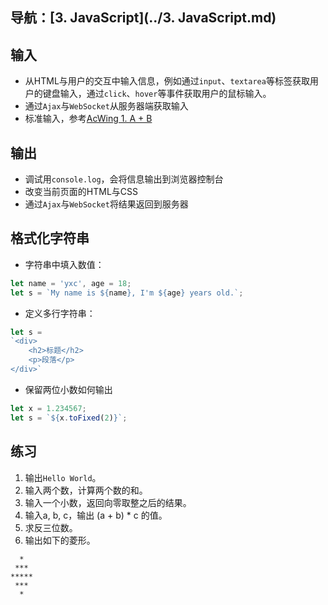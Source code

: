 ## 导航：[3. JavaScript](../3. JavaScript.md)

## 输入

-   从HTML与用户的交互中输入信息，例如通过`input`、`textarea`等标签获取用户的键盘输入，通过`click`、`hover`等事件获取用户的鼠标输入。
-   通过`Ajax`与`WebSocket`从服务器端获取输入
-   标准输入，参考[AcWing 1. A + B](https://www.acwing.com/solution/content/729/)

## 输出

-   调试用`console.log`，会将信息输出到浏览器控制台
-   改变当前页面的HTML与CSS
-   通过`Ajax`与`WebSocket`将结果返回到服务器

## 格式化字符串

-   字符串中填入数值：

```js
let name = 'yxc', age = 18;
let s = `My name is ${name}, I'm ${age} years old.`;
```

-   定义多行字符串：

```js
let s = 
`<div>
	<h2>标题</h2>
    <p>段落</p>
</div>`
```

-   保留两位小数如何输出

```js
let x = 1.234567;
let s = `${x.toFixed(2)}`;
```

## 练习

1.   输出`Hello World`。
2.   输入两个数，计算两个数的和。
3.   输入一个小数，返回向零取整之后的结果。
4.   输入a, b, c，输出 (a + b) * c 的值。
5.   求反三位数。
6.   输出如下的菱形。

```
  *
 ***
*****
 ***
  *
```